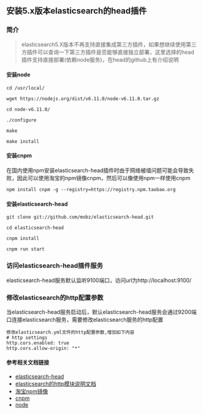## 安装5.x版本elasticsearch的head插件
### 简介
> elasticsearch5.X版本不再支持直接集成第三方插件，如果想继续使用第三方插件可以查询一下第三方插件是否能够直接独立部署，这里选择的head插件支持直接部署(依赖node服务)，在head的github上有介绍说明


#### 安装node
```
cd /usr/local/

wget https://nodejs.org/dist/v6.11.0/node-v6.11.0.tar.gz

cd node-v6.11.0/

./configure

make

make install
```

#### 安装cnpm
在国内使用npm安装elasticsearch-head插件时由于网络被墙问题可能会导致失败，因此可以使用淘宝的npm镜像cnpm，然后可以像使用npm一样使用cnpm

```
npm install cnpm -g --registry=https://registry.npm.taobao.org
```

#### 安装elasticsearch-head
```
git clone git://github.com/mobz/elasticsearch-head.git

cd elasticsearch-head

cnpm install

cnpm run start
```

### 访问elasticsearch-head插件服务
elasticsearch-head服务默认监听9100端口，访问url为http://localhost:9100/

### 修改elasticsearch的http配置参数
当elasticsearch-head服务启动后，默认elasticsearch-head服务会通过9200端口连接elasticsearch服务，需要修改elasticsearch服务的http配置

```
修改elasticsearch.yml文件的http配置参数,增加如下内容
# http settings
http.cors.enabled: true
http.cors.allow-origin: "*"
```

#### 参考相关文档链接
- [elasticsearch-head](<https://github.com/mobz/elasticsearch-head>)
- [elasticsearch的http模块说明文档](<https://www.elastic.co/guide/en/elasticsearch/reference/current/modules-http.html>)
- [淘宝npm镜像](<https://npm.taobao.org/>)
- [cnpm](<https://github.com/cnpm/cnpm>)
- [node](<https://nodejs.org/en/>)

